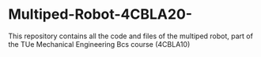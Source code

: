 # Multiped-Robot-4CBLA20-
This repository contains all the code and files of the multiped robot, part of the TUe Mechanical Engineering Bcs course (4CBLA10)
